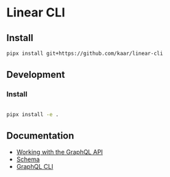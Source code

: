 # Linear CLI

## Install

```bash
pipx install git+https://github.com/kaar/linear-cli
```

## Development 

### Install
```bash

pipx install -e .
```

## Documentation
* [Working with the GraphQL API](https://developers.linear.app/docs/graphql/working-with-the-graphql-api)
* [Schema](https://github.com/linear/linear/blob/master/packages/sdk/src/schema.graphql)
* [GraphQL CLI](https://www.graphql-cli.com/introduction/)
